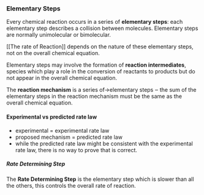 ### Elementary Steps
Every chemical reaction occurs in a series of **elementary steps**: each elementary step describes a collision between molecules. Elementary steps are normally unimolecular or bimolecular.

[[The rate of Reaction]] depends on the nature of these elementary steps, not on the overall chemical equation.

Elementary steps may involve the formation of **reaction intermediates**, species which play a role in the conversion of reactants to products but do not appear in the overall chemical equation.

The **reaction mechanism** is a series of→elementary steps ‒ the sum of the elementary steps in the reaction mechanism must be the same as the overall chemical equation.

#### Experimental vs predicted rate law
- experimental = experimental rate law
- proposed mechanism = predicted rate law
- while the predicted rate law might be consistent with the experimental rate law, there is no way to prove that is correct.

##### Rate Determining Step
The **Rate Determining Step** is the elementary step which is slower than all the others, this controls the overall rate of reaction.